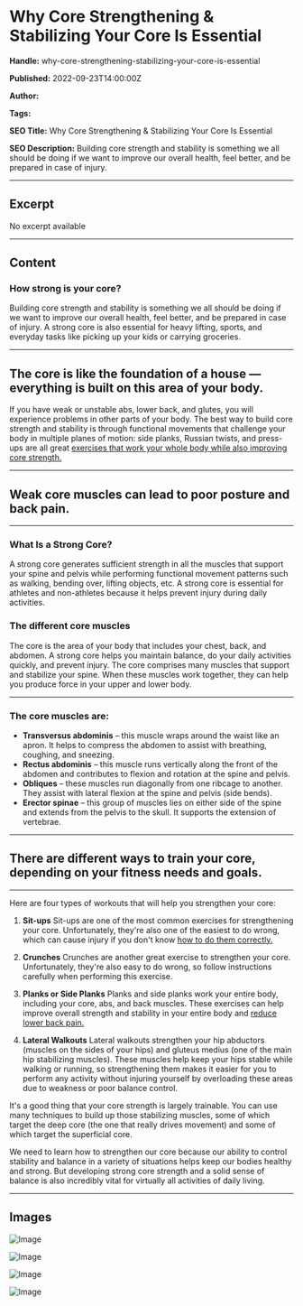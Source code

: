 # Why Core Strengthening & Stabilizing Your Core Is Essential

**Handle:** why-core-strengthening-stabilizing-your-core-is-essential

**Published:** 2022-09-23T14:00:00Z

**Author:**  

**Tags:** 

**SEO Title:** Why Core Strengthening & Stabilizing Your Core Is Essential

**SEO Description:** Building core strength and stability is something we all should be doing if we want to improve our overall health, feel better, and be prepared in case of injury.

---

## Excerpt

No excerpt available

---

## Content

### How strong is your core?

Building core strength and stability is something we all should be doing if we want to improve our overall health, feel better, and be prepared in case of injury. A strong core is also essential for heavy lifting, sports, and everyday tasks like picking up your kids or carrying groceries.

---

## The core is like the foundation of a house — everything is built on this area of your body.

If you have weak or unstable abs, lower back, and glutes, you will experience problems in other parts of your body. The best way to build core strength and stability is through functional movements that challenge your body in multiple planes of motion: side planks, Russian twists, and press-ups are all great [exercises that work your whole body while also improving core strength.](https://www.vpa.com.au/blogs/training/our-7-favourite-exercises-to-get-massive-strong-abs?_pos=3&_sid=950fcfeb9&_ss=r)

---

## Weak core muscles can lead to poor posture and back pain.

---

### What Is a Strong Core?

A strong core generates sufficient strength in all the muscles that support your spine and pelvis while performing functional movement patterns such as walking, bending over, lifting objects, etc. A strong core is essential for athletes and non-athletes because it helps prevent injury during daily activities.

### The different core muscles

The core is the area of your body that includes your chest, back, and abdomen. A strong core helps you maintain balance, do your daily activities quickly, and prevent injury. The core comprises many muscles that support and stabilize your spine. When these muscles work together, they can help you produce force in your upper and lower body.

---

### The core muscles are:

- **Transversus abdominis** – this muscle wraps around the waist like an apron. It helps to compress the abdomen to assist with breathing, coughing, and sneezing.
- **Rectus abdominis** – this muscle runs vertically along the front of the abdomen and contributes to flexion and rotation at the spine and pelvis.
- **Obliques** – these muscles run diagonally from one ribcage to another. They assist with lateral flexion at the spine and pelvis (side bends).
- **Erector spinae** – this group of muscles lies on either side of the spine and extends from the pelvis to the skull. It supports the extension of vertebrae.

---

## There are different ways to train your core, depending on your fitness needs and goals.

---

Here are four types of workouts that will help you strengthen your core:

1. **Sit-ups**
   Sit-ups are one of the most common exercises for strengthening your core. Unfortunately, they're also one of the easiest to do wrong, which can cause injury if you don't know [how to do them correctly.](https://www.healthline.com/health/fitness-exercise/sit-ups-vs-crunches#situps)

2. **Crunches**
   Crunches are another great exercise to strengthen your core. Unfortunately, they're also easy to do wrong, so follow instructions carefully when performing this exercise.

3. **Planks or Side Planks**
   Planks and side planks work your entire body, including your core, abs, and back muscles. These exercises can help improve overall strength and stability in your entire body and [reduce lower back pain.](https://www.vpa.com.au/blogs/training/best-and-worst-ab-exercises-when-you-have-back-pain?_pos=8&_sid=950fcfeb9&_ss=r)

4. **Lateral Walkouts**
   Lateral walkouts strengthen your hip abductors (muscles on the sides of your hips) and gluteus medius (one of the main hip stabilizing muscles). These muscles help keep your hips stable while walking or running, so strengthening them makes it easier for you to perform any activity without injuring yourself by overloading these areas due to weakness or poor balance control.

It's a good thing that your core strength is largely trainable. You can use many techniques to build up those stabilizing muscles, some of which target the deep core (the one that really drives movement) and some of which target the superficial core.

We need to learn how to strengthen our core because our ability to control stability and balance in a variety of situations helps keep our bodies healthy and strong. But developing strong core strength and a solid sense of balance is also incredibly vital for virtually all activities of daily living.

---

## Images

![Image](undefined)

![Image](undefined)

![Image](undefined)

![Image](undefined)

